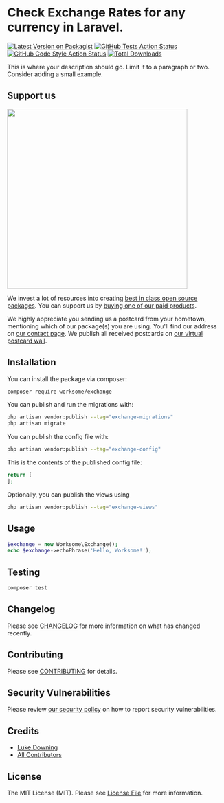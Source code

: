 # Check Exchange Rates for any currency in Laravel.

[![Latest Version on Packagist](https://img.shields.io/packagist/v/worksome/exchange.svg?style=flat-square)](https://packagist.org/packages/worksome/exchange)
[![GitHub Tests Action Status](https://img.shields.io/github/workflow/status/worksome/exchange/run-tests?label=tests)](https://github.com/worksome/exchange/actions?query=workflow%3Arun-tests+branch%3Amain)
[![GitHub Code Style Action Status](https://img.shields.io/github/workflow/status/worksome/exchange/Check%20&%20fix%20styling?label=code%20style)](https://github.com/worksome/exchange/actions?query=workflow%3A"Check+%26+fix+styling"+branch%3Amain)
[![Total Downloads](https://img.shields.io/packagist/dt/worksome/exchange.svg?style=flat-square)](https://packagist.org/packages/worksome/exchange)

This is where your description should go. Limit it to a paragraph or two. Consider adding a small example.

## Support us

[<img src="https://github-ads.s3.eu-central-1.amazonaws.com/exchange.jpg?t=1" width="419px" />](https://spatie.be/github-ad-click/exchange)

We invest a lot of resources into creating [best in class open source packages](https://spatie.be/open-source). You can support us by [buying one of our paid products](https://spatie.be/open-source/support-us).

We highly appreciate you sending us a postcard from your hometown, mentioning which of our package(s) you are using. You'll find our address on [our contact page](https://spatie.be/about-us). We publish all received postcards on [our virtual postcard wall](https://spatie.be/open-source/postcards).

## Installation

You can install the package via composer:

```bash
composer require worksome/exchange
```

You can publish and run the migrations with:

```bash
php artisan vendor:publish --tag="exchange-migrations"
php artisan migrate
```

You can publish the config file with:

```bash
php artisan vendor:publish --tag="exchange-config"
```

This is the contents of the published config file:

```php
return [
];
```

Optionally, you can publish the views using

```bash
php artisan vendor:publish --tag="exchange-views"
```

## Usage

```php
$exchange = new Worksome\Exchange();
echo $exchange->echoPhrase('Hello, Worksome!');
```

## Testing

```bash
composer test
```

## Changelog

Please see [CHANGELOG](CHANGELOG.md) for more information on what has changed recently.

## Contributing

Please see [CONTRIBUTING](.github/CONTRIBUTING.md) for details.

## Security Vulnerabilities

Please review [our security policy](../../security/policy) on how to report security vulnerabilities.

## Credits

- [Luke Downing](https://github.com/worksome)
- [All Contributors](../../contributors)

## License

The MIT License (MIT). Please see [License File](LICENSE.md) for more information.
